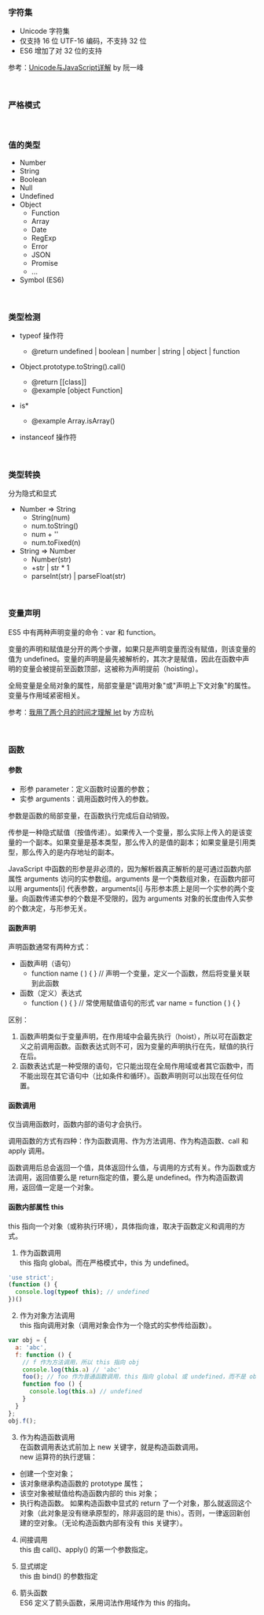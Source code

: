 ### 字符集
- Unicode 字符集
- 仅支持 16 位 UTF-16 编码，不支持 32 位
- ES6 增加了对 32 位的支持

参考：[Unicode与JavaScript详解](http://www.ruanyifeng.com/blog/2014/12/unicode.html) by 阮一峰

<br/>

### 严格模式

<br/>

### 值的类型
- Number
- String
- Boolean
- Null
- Undefined
- Object
  + Function
  + Array
  + Date
  + RegExp
  + Error
  + JSON
  + Promise
  + ...
- Symbol (ES6)

<br/>

### 类型检测
- typeof 操作符
  + @return undefined | boolean | number | string | object | function

- Object.prototype.toString().call()
  + @return [[class]]
  + @example [object Function]

- is*
  + @example Array.isArray()

- instanceof 操作符

<br/>

### 类型转换
分为隐式和显式<br/>
- Number => String
  + String(num)
  + num.toString()
  + num + ''
  + num.toFixed(n)
- String => Number
  + Number(str)
  + +str | str * 1
  + parseInt(str) | parseFloat(str)

<br/>

### 变量声明
ES5 中有两种声明变量的命令：var 和 function。<br/>

变量的声明和赋值是分开的两个步骤，如果只是声明变量而没有赋值，则该变量的值为 undefined。变量的声明是最先被解析的，其次才是赋值，因此在函数中声明的变量会被提前至函数顶部，这被称为声明提前（hoisting）。<br/>

全局变量是全局对象的属性，局部变量是"调用对象"或"声明上下文对象"的属性。变量与作用域紧密相关。<br/>

参考：[我用了两个月的时间才理解 let](https://zhuanlan.zhihu.com/p/28140450) by 方应杭

<br/>

### 函数
#### 参数
- 形参 parameter：定义函数时设置的参数；
- 实参 arguments：调用函数时传入的参数。

参数是函数的局部变量，在函数执行完成后自动销毁。<br/>

传参是一种隐式赋值（按值传递）。如果传入一个变量，那么实际上传入的是该变量的一个副本。如果变量是基本类型，那么传入的是值的副本；如果变量是引用类型，那么传入的是内存地址的副本。<br/>

JavaScript 中函数的形参是非必须的，因为解析器真正解析的是可通过函数内部属性 arguments 访问的实参数组。arguments 是一个类数组对象，在函数内部可以用 arguments[i] 代表参数，arguments[i] 与形参本质上是同一个实参的两个变量。向函数传递实参的个数是不受限的，因为 arguments 对象的长度由传入实参的个数决定，与形参无关。

#### 函数声明
声明函数通常有两种方式：
- 函数声明（语句）
  + function name ( ) { } // 声明一个变量，定义一个函数，然后将变量关联到此函数
- 函数（定义）表达式
  + function ( ) { } // 常使用赋值语句的形式 var name = function ( ) { }

区别：
1. 函数声明类似于变量声明，在作用域中会最先执行（hoist），所以可在函数定义之前调用函数。函数表达式则不可，因为变量的声明执行在先，赋值的执行在后。
2. 函数表达式是一种受限的语句，它只能出现在全局作用域或者其它函数中，而不能出现在其它语句中（比如条件和循环）。函数声明则可以出现在任何位置。

#### 函数调用
仅当调用函数时，函数内部的语句才会执行。<br/>

调用函数的方式有四种：作为函数调用、作为方法调用、作为构造函数、call 和 apply 调用。<br/>

函数调用后总会返回一个值，具体返回什么值，与调用的方式有关。作为函数或方法调用，返回值要么是 return指定的值，要么是 undefined。作为构造函数调用，返回值一定是一个对象。

#### 函数内部属性 this
this 指向一个对象（或称执行环境），具体指向谁，取决于函数定义和调用的方式。
1. 作为函数调用<br/>
this 指向 global。而在严格模式中，this 为 undefined。
```js
'use strict';
(function () {
  console.log(typeof this); // undefined
})()
```

2. 作为对象方法调用<br/>
  this 指向调用对象（调用对象会作为一个隐式的实参传给函数）。
```js
var obj = {
  a: 'abc',
  f: function () {
    // f 作为方法调用，所以 this 指向 obj
    console.log(this.a) // 'abc'
    foo(); // foo 作为普通函数调用，this 指向 global 或 undefined，而不是 obj
    function foo () {
      console.log(this.a) // undefined
    }
  }
};
obj.f();
```

3. 作为构造函数调用<br/>
在函数调用表达式前加上 new 关键字，就是构造函数调用。<br/>
new 运算符的执行逻辑：
  - 创建一个空对象；
  - 该对象继承构造函数的 prototype 属性；
  - 该空对象被赋值给构造函数内部的 this 对象；
  - 执行构造函数。
如果构造函数中显式的 return 了一个对象，那么就返回这个对象（此对象是没有继承原型的，除非返回的是 this）。否则，一律返回新创建的空对象。（无论构造函数内部有没有 this 关键字）。

4. 间接调用<br/>
this 由 call()、apply() 的第一个参数指定。

5. 显式绑定<br/>
this 由 bind() 的参数指定

6. 箭头函数<br/>
ES6 定义了箭头函数，采用词法作用域作为 this 的指向。
